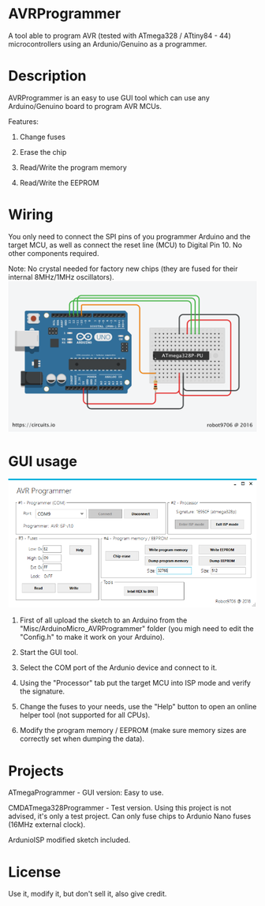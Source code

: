 # AVRProgrammer
A tool able to program AVR (tested with ATmega328 / ATtiny84 - 44) microcontrollers using an Ardunio/Genuino as a programmer.

# Description
AVRProgrammer is an easy to use GUI tool which can use any Arduino/Genuino board to program AVR MCUs.

Features:

1) Change fuses

2) Erase the chip

3) Read/Write the program memory

4) Read/Write the EEPROM

# Wiring
You only need to connect the SPI pins of you programmer Arduino and the target MCU, as well as connect the reset line (MCU) to Digital Pin 10. No other components required.

Note: No crystal needed for factory new chips (they are fused for their internal 8MHz/1MHz oscillators).
![Alt text](/Misc/Breadboard.png?raw=true "Wiring")

# GUI usage
![Alt text](/Misc/Screenshot.png?raw=true "Wiring")

1) First of all upload the sketch to an Arduino from the "Misc/ArduinoMicro_AVRProgrammer" folder (you migh need to edit the "Config.h" to make it work on your Arduino).

2) Start the GUI tool.

3) Select the COM port of the Ardunio device and connect to it.

4) Using the "Processor" tab put the target MCU into ISP mode and verify the signature.

5) Change the fuses to your needs, use the "Help" button to open an online helper tool (not supported for all CPUs).

6) Modify the program memory / EEPROM (make sure memory sizes are correctly set when dumping the data).

# Projects
ATmegaProgrammer - GUI version: Easy to use.

CMDATmega328Programmer - Test version.
Using this project is not advised, it's only a test project. Can only fuse chips to Ardunio Nano fuses (16MHz external clock).

ArdunioISP modified sketch included.

# License
Use it, modify it, but don't sell it, also give credit.
